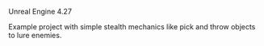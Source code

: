 Unreal Engine 4.27

Example project with simple stealth mechanics like pick and throw objects to lure enemies.
